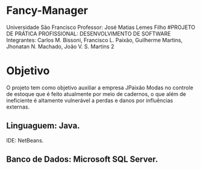 # Fancy-Manager
Universidade São Francisco
Professor: José Matias Lemes Filho
#PROJETO DE PRÁTICA PROFISSIONAL: DESENVOLVIMENTO DE SOFTWARE
Integrantes: Carlos M. Bissoni, Francisco L. Paixão, Guilherme Martins, Jhonatan N. Machado, João V. S. Martins
2 
# Objetivo
O projeto tem como objetivo auxiliar a empresa JPaixão Modas no controle de estoque que é feito atualmente por meio de cadernos, o que além de ineficiente é altamente vulnerável a perdas e danos  por influências externas.

## Linguaguem: Java.
IDE: NetBeans.
## Banco de  Dados: Microsoft SQL Server.

